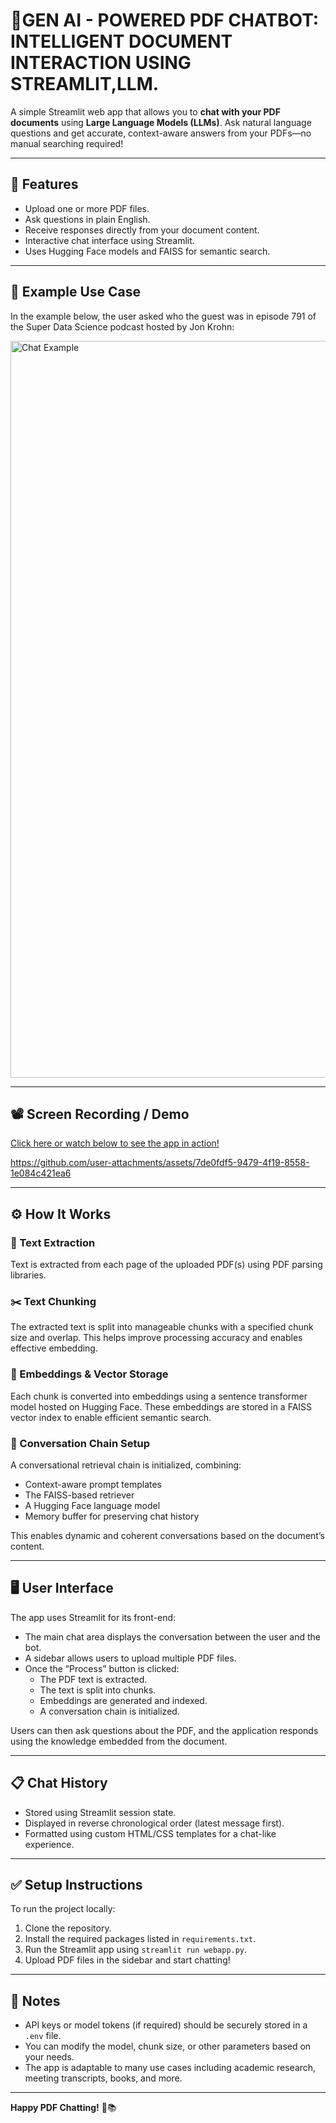 # 📄GEN AI - POWERED PDF CHATBOT: INTELLIGENT DOCUMENT INTERACTION USING STREAMLIT,LLM.

A simple Streamlit web app that allows you to **chat with your PDF documents** using **Large Language Models (LLMs)**. Ask natural language questions and get accurate, context-aware answers from your PDFs—no manual searching required!

---

## 🚀 Features

- Upload one or more PDF files.
- Ask questions in plain English.
- Receive responses directly from your document content.
- Interactive chat interface using Streamlit.
- Uses Hugging Face models and FAISS for semantic search.

---

## 🧠 Example Use Case

In the example below, the user asked who the guest was in episode 791 of the Super Data Science podcast hosted by Jon Krohn:

<img width="1179" alt="Chat Example" src="https://github.com/byiliakarelin/Chat-With-Your-Favorite-PDF/assets/132295797/2180a1e6-be0f-4c85-8741-967201c2933e">

---

## 📽️ Screen Recording / Demo

[Click here or watch below to see the app in action!](https://github.com/user-attachments/assets/7de0fdf5-9479-4f19-8558-1e084c421ea6)

https://github.com/user-attachments/assets/7de0fdf5-9479-4f19-8558-1e084c421ea6

---

## ⚙️ How It Works

### 📄 Text Extraction

Text is extracted from each page of the uploaded PDF(s) using PDF parsing libraries.

### ✂️ Text Chunking

The extracted text is split into manageable chunks with a specified chunk size and overlap. This helps improve processing accuracy and enables effective embedding.

### 🧠 Embeddings & Vector Storage

Each chunk is converted into embeddings using a sentence transformer model hosted on Hugging Face. These embeddings are stored in a FAISS vector index to enable efficient semantic search.

### 🔗 Conversation Chain Setup

A conversational retrieval chain is initialized, combining:
- Context-aware prompt templates
- The FAISS-based retriever
- A Hugging Face language model
- Memory buffer for preserving chat history

This enables dynamic and coherent conversations based on the document’s content.

---

## 🖥️ User Interface

The app uses Streamlit for its front-end:

- The main chat area displays the conversation between the user and the bot.
- A sidebar allows users to upload multiple PDF files.
- Once the “Process” button is clicked:
  - The PDF text is extracted.
  - The text is split into chunks.
  - Embeddings are generated and indexed.
  - A conversation chain is initialized.

Users can then ask questions about the PDF, and the application responds using the knowledge embedded from the document.

---

## 📋 Chat History

- Stored using Streamlit session state.
- Displayed in reverse chronological order (latest message first).
- Formatted using custom HTML/CSS templates for a chat-like experience.

---

## ✅ Setup Instructions

To run the project locally:

1. Clone the repository.
2. Install the required packages listed in `requirements.txt`.
3. Run the Streamlit app using `streamlit run webapp.py`.
4. Upload PDF files in the sidebar and start chatting!

---

## 🔐 Notes

- API keys or model tokens (if required) should be securely stored in a `.env` file.
- You can modify the model, chunk size, or other parameters based on your needs.
- The app is adaptable to many use cases including academic research, meeting transcripts, books, and more.

---

**Happy PDF Chatting!** 🤖📚

